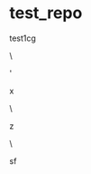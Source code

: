 # test_repo
test1cg
















\















'



































x












\




z





\
































sf




















































































